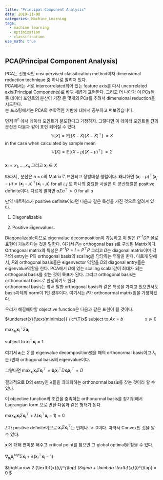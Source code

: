 ```yaml
---
title: "Principal Component Analysis"
date: 2019-11-08
categories: Machine_Learning
tags:
  - machine learning
  - optimization
  - classification
use_math: true
---
```


## PCA(Principal Component Analysis)

PCA는 전통적인 unsupervised classification method이자 dimensional reduction technique 중 하나로 알려져 있다.<br>
PCA에서는 서로 intercorrelated되어 있는 feature axis를 다시 uncorrelated axis(Principal Components)로 바꿔 새롭게 표현한다.
그리고 더 나아가 이 PCs들 중 데이터 포인트의 분산이 가장 큰 몇개의 PCs를 추려서 dimensional reduction을 시도한다.<br>
본 포스팅에서는 PCA의 수학적인 기반에 대해서 공부하고 써보겠습니다.<br>

먼저 $\mathbb{R}^n$ 에서 데이터 포인트가 분포한다고 가정하자. 그렇다면 이 데이터 포인트들 간의 분산은 다음과 같이 표현 되어질 수 있다.<br>
$$\mathbb{V}[X] = \mathbb{E}[(X-\bar{X})(X-\bar{X})^\top]\ = S$$ in the case when calculated by sample mean<br>
$$\mathbb{V}[X] = \mathbb{E}[(X-\mu)(X-\mu)^\top]\ = \Sigma$$<br>
$\textbf{x}_i = {x_1,...,x_n}$ 그리고 $\textbf{x}_i \in X$

따라서 , 분산은 $n \times n$의 Matrix로 표현되고 정방대칭 행렬이다. 왜냐하면 $(\textbf{x}_i-\mu)^\top (\textbf{x}_j-\mu) = (\textbf{x}_j-\mu)^\top (\textbf{x}_i-\mu)$ for all $i,j$
또 하나의 중요한 사실은 이 분산행렬은 positive definite이다. 다르게 말하면 $a\Sigma a^\top \succ 0$ for all $a$

만약 매트릭스가 positive definite이라면 다음과 같은 특성을 가진 것으로 알려져 있다. <br>
1. Diagonalizable<br><br>
2. Positive Eigenvalues.<br>

Diagonalizable이므로 eigenvalue decomposition이 가능하고 이 말은 $P^{-1}DP$ 꼴로 표현이 가능하다는 것을 말한다. 여기서 $P$는 orthogonal basis로 구성된 Matrix이다.<br>
Orthogonal matrix의 특성은 $P^{-1}P = I = P^{\top}P$ 그리고 $D$는 diagonal matrix이며 각각의 entry는 $P$의 orthogonal basis의 scaling을 담당하는 역할을 한다. 다르게 말해서, $P$의 orthogonal basis들은 eigenvector 역할을 $D$의 diagonal entry들은 eigenvalue역할을 한다. PCA에서 $D$에 있는 scaling scalar값이 최대가 되는 orthogonal basis를 찾는 것이 목표가 된다. 그리고 orthogonal basis는 orthonormal basis로 한정하기도 한다.<br> orthonormal basis는 앞서 말한 orthogonal basis와 같은 특성을 가지고 있으면서도 basis자체의 norm이 1인 경우이다. 여기서는 $P$가 orthonormal matrix임을 가정하겠다.<br>

우리가 해결해야할 objective function은 다음과 같은 표현이 될 것이다.<br>

$\underset{x}{\text{minimize}} \ c^{T}x$
$\text{subject to} \ Ax = b$
$\qquad\qquad\ x \succeq 0$

$\max_{\mathbf{a}_{i}} {\mathbf{x}_{i}}^{\top} {\Sigma} \mathbf{a}_{i}$ 

subject to ${\textbf{x}_{i}}^{\top}\textbf{x}_{i} = 1$

여기서  $\textbf{a}_{i}$는 $\Sigma$ 를 eigenvalue decomposition했을 때의 orthonormal basis이고 $\lambda_i$는 i번째 orthogonal basis의 eigenvalue이다.<br>

그렇다면 $\max_{\textbf{x}_{i}} \textbf{x}_{i} \Sigma {\textbf{x}_{i}}^{\top} = \textbf{x}_{i} {\textbf{x}_{i}}^{\top} D \textbf{x}_{i} {\textbf{x}_{i}}^\top = D$<br>

결과적으로 D의 entry인 $\lambda$들을 최대화하는 orthonormal basis를 찾는 것이라 할 수 있다.

이 objective function의 조건을 충족하는 orthonormal basis를 찾기위해서 Lagrangian form 으로 변환 다음과 같은 형태가 된다.

$\max_{\textbf{x}_{i}} \textbf{x}_{i} \Sigma {\textbf{x}_{i}}^{\top} + \lambda(\textbf{x}_{i}^{\top} \textbf{x}_{i} - 1)=0$

$\Sigma$가 positive definite이므로 $\textbf{x}_{i} \Sigma {\textbf{x}_{i}}^{\top}$는 언제나 $\succ 0$이다. 따라서 Convex인 것을 알 수 있다.<br>


$\mathbf{x}_{i}$에 대해 편미분 해주고 critical point를 찾으면 그  global optimal을 찾을 수 있다.

$\nabla_{\textbf{x}_{i}} \textbf{x}_{i}^{top} \Sigma {\textbf{x}_{i}} + \lambda(\textbf{x}_{i}^{\top} \textbf{x}_{i} - 1)$<br>

$\rightarrow 2 {\textbf{x}_{i}}^{\top} \Sigma + \lambda \textbf{x}_{i}^{\top} = 0 $


